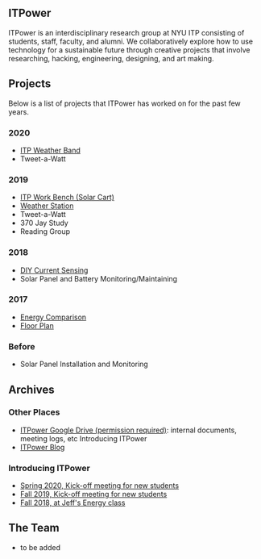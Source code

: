 ## ITPower

ITPower is an interdisciplinary research group at NYU ITP consisting of students, staff, faculty, and alumni. We collaboratively explore how to use technology for a sustainable future through creative projects that involve researching, hacking, engineering, designing, and art making.

## Projects

Below is a list of projects that ITPower has worked on for the past few years.

### 2020
* [ITP Weather Band](https://www.youtube.com/channel/UCe3Dx3kf--1eICcKGkuHcYw)
* Tweet-a-Watt

### 2019
* [ITP Work Bench (Solar Cart)](https://itp.nyu.edu/classes/itpower/2019/10/04/solar-cart-guide/)
* [Weather Station](https://github.com/ITPNYU/ITPower/tree/master/WeatherStation)
* Tweet-a-Watt
* 370 Jay Study
* Reading Group

### 2018
* [DIY Current Sensing](https://itp.nyu.edu/classes/itpower/blog/)
* Solar Panel and Battery Monitoring/Maintaining

### 2017
* [Energy Comparison](http://itpnyu.github.io/ITPower/EnergyComparison/index.html)
* [Floor Plan](http://itpnyu.github.io/ITPower/FloorPlan/index.html)

### Before
* Solar Panel Installation and Monitoring

## Archives

### Other Places
* [ITPower Google Drive (permission required)](https://drive.google.com/drive/folders/0B_qEYMinFS_FejlkUDZiR3JSM1E?usp=sharing): internal documents, meeting logs, etc
Introducing ITPower 
* [ITPower Blog](https://itp.nyu.edu/classes/itpower/)

### Introducing ITPower
* [Spring 2020, Kick-off meeting for new students](https://docs.google.com/presentation/d/1rAN0UewZlUv0FUbhHXeQAonmqp9ORkQW33SSHvaOZ-0/edit?usp=sharing)
* [Fall 2019, Kick-off meeting for new students](https://docs.google.com/presentation/d/1q_RjpaVuEfhgglWfAII8ssxY-gNCeYAw9f6AQ8d8g8s/edit?usp=sharing)
* [Fall 2018, at Jeff's Energy class](https://docs.google.com/presentation/d/1uf6m-eI-bykDNTVLUhG-GuslW_zxcaVS2oH5c-TZ5V4/edit?usp=sharing)

## The Team

* to be added

